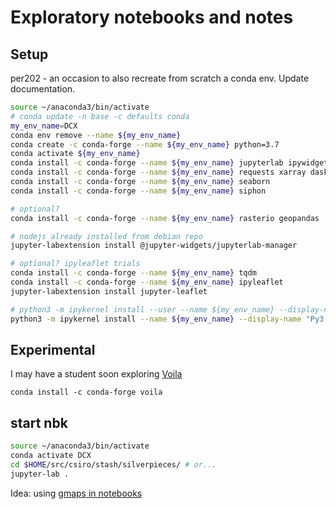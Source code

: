 # Exploratory notebooks and notes

## Setup

per202 - an occasion to also recreate from scratch a conda env. Update documentation.

```bash
source ~/anaconda3/bin/activate
# conda update -n base -c defaults conda
my_env_name=DCX
conda env remove --name ${my_env_name}
conda create -c conda-forge --name ${my_env_name} python=3.7
conda activate ${my_env_name}
conda install -c conda-forge --name ${my_env_name} jupyterlab ipywidgets jupyter
conda install -c conda-forge --name ${my_env_name} requests xarray dask matplotlib netCDF4 pytest
conda install -c conda-forge --name ${my_env_name} seaborn
conda install -c conda-forge --name ${my_env_name} siphon 

# optional?
conda install -c conda-forge --name ${my_env_name} rasterio geopandas

# nodejs already installed from debian repo
jupyter-labextension install @jupyter-widgets/jupyterlab-manager

# optional? ipyleaflet trials
conda install -c conda-forge --name ${my_env_name} tqdm
conda install -c conda-forge --name ${my_env_name} ipyleaflet
jupyter-labextension install jupyter-leaflet

# python3 -m ipykernel install --user --name ${my_env_name} --display-name "Py3 (DCX)"
python3 -m ipykernel install --name ${my_env_name} --display-name "Py3 (DCX)"
```

## Experimental

I may have a student soon exploring [Voila](https://github.com/QuantStack/voila) 

`conda install -c conda-forge voila`

## start nbk

```bash
source ~/anaconda3/bin/activate
conda activate DCX
cd $HOME/src/csiro/stash/silverpieces/ # or...
jupyter-lab .
```

Idea: using [gmaps in notebooks](https://jupyter-gmaps.readthedocs.io/en/latest/install.html#installing-jupyter-gmaps-for-jupyterlab)
